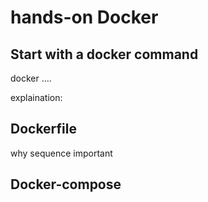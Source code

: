 # hands-on Docker

## Start with a docker command
docker ....

explaination:


## Dockerfile

why sequence important


## Docker-compose 